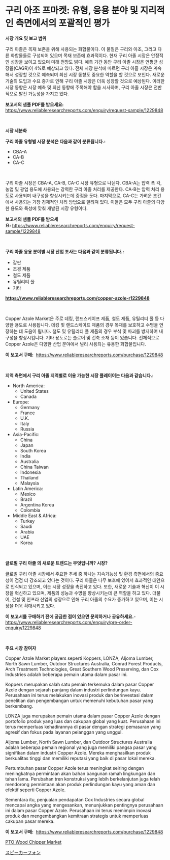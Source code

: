 <p><h1>구리 아조 프마켓: 유형, 응용 분야 및 지리적인 측면에서의 포괄적인 평가</h1></p><p><strong>시장 개요 및 보고 범위</strong></p>
<p><p>구리 아졸은 목재 보존을 위해 사용되는 화합물이다. 이 물질은 구리와 아조, 그리고 다른 화합물들로 구성되어 있으며 목재 보존에 효과적이다. 현재 구리 아졸 시장은 안정적인 성장을 보이고 있으며 미래 전망도 밝다. 예측 기간 동안 구리 아졸 시장은 연평균 성장율(CAGR)이 4%로 예상되고 있다. 전체 시장 분석에 따르면 구리 아졸 시장은 계속해서 성장할 것으로 예측되며 최신 시장 동향도 중요한 역할을 할 것으로 보인다. 새로운 기술의 도입과 수요 증가로 인해 구리 아졸 시장은 더욱 성장할 것으로 예상된다. 이러한 시장 동향은 시장 예측 및 최신 동향에 주목해야 함을 시사하며, 구리 아졸 시장은 전반적으로 발전 가능성을 가지고 있다.</p></p>
<p><strong>보고서의 샘플 PDF를 받으세요:</strong> <a href="https://www.reliableresearchreports.com/enquiry/request-sample/1229848">https://www.reliableresearchreports.com/enquiry/request-sample/1229848</a></p>
<p>&nbsp;</p>
<p><strong>시장 세분화</strong></p>
<p><strong>구리 아졸 유형별 시장 분석은 다음과 같이 분류됩니다.:</strong></p>
<p><ul><li>CBA-A</li><li>CA-B</li><li>CA-C</li></ul></p>
<p>&nbsp;</p>
<p><p>구리 아졸 시장은 CBA-A, CA-B, CA-C 시장 유형으로 나뉜다. CBA-A는 압력 폭 각, 농업 및 광업 용도에 사용되는 강력한 구리 아졸 처리를 제공한다. CA-B는 압력 처리 용도로 사용되며 내구성을 향상시키는데 중점을 둔다. 마지막으로, CA-C는 가벼운 조건에서 사용되는 가장 경제적인 처리 방법으로 알려져 있다. 이들은 모두 구리 아졸의 다양한 용도와 특성에 맞춰 개발된 시장 유형이다.</p></p>
<p><strong>보고서의 샘플 PDF를 받으세요:</strong>&nbsp;<a href="https://www.reliableresearchreports.com/enquiry/request-sample/1229848">https://www.reliableresearchreports.com/enquiry/request-sample/1229848</a></p>
<p>&nbsp;</p>
<p><strong> 구리 아졸 응용 분야별 시장 산업 조사는 다음과 같이 분류됩니다.:</strong></p>
<p><ul><li>갑판</li><li>조경 제품</li><li>철도 제품</li><li>유틸리티 폴</li><li>기타</li></ul></p>
<p><strong><a href="https://www.reliableresearchreports.com/copper-azole-r1229848">https://www.reliableresearchreports.com/copper-azole-r1229848</a></strong></p>
<p>&nbsp;</p>
<p><p>Copper Azole Market은 주로 데킹, 랜드스케이프 제품, 철도 제품, 유틸리티 폴 등 다양한 용도로 사용됩니다. 데킹 및 랜드스케이프 제품의 경우 목재를 보호하고 수명을 연장하는 데 도움이 됩니다. 철도 및 유틸리티 폴 제품의 경우 부식 및 파괴를 방지하여 내구성을 향상시킵니다. 기타 용도로는 플로어 및 건축 소재 등이 있습니다. 전체적으로 Copper Azole은 다양한 산업 분야에서 널리 사용되는 유용한 화합물입니다.</p></p>
<p><strong>이 보고서 구매:</strong>&nbsp; <a href="https://www.reliableresearchreports.com/purchase/1229848">https://www.reliableresearchreports.com/purchase/1229848</a></p>
<p>&nbsp;</p>
<p><strong>지역 측면에서 구리 아졸 지역별로 이용 가능한 시장 플레이어는 다음과 같습니다.:</strong></p>
<p><ul>
    <li>
        North America:
        <ul>
            <li>United States</li>
            <li>Canada</li>
        </ul>
    </li>
    <li>
        Europe:
        <ul>
            <li>Germany</li>
            <li>France</li>
            <li>U.K.</li>
            <li>Italy</li>
            <li>Russia</li>
        </ul>
    </li>
    <li>
        Asia-Pacific:
        <ul>
            <li>China</li>
            <li>Japan</li>
            <li>South Korea</li>
            <li>India</li>
            <li>Australia</li>
            <li>China Taiwan</li>
            <li>Indonesia</li>
            <li>Thailand</li>
            <li>Malaysia</li>
        </ul>
    </li>
    <li>
        Latin America:
        <ul>
            <li>Mexico</li>
            <li>Brazil</li>
            <li>Argentina Korea</li>
            <li>Colombia</li>
        </ul>
    </li>
    <li>
        Middle East & Africa:
        <ul>
            <li>Turkey</li>
            <li>Saudi</li>
            <li>Arabia</li>
            <li>UAE</li>
            <li>Korea</li>
        </ul>
    </li>
    </ul></p>
<p>&nbsp;</p>
<p><strong>글로벌 구리 아졸 의 새로운 트렌드는 무엇입니까? 시장?</strong></p>
<p><p>글로벌 구리 아졸 시장에서 주요한 추세 중 하나는 지속가능성 및 환경 측면에서의 중요성이 점점 더 강조되고 있다는 것이다. 구리 아졸은 나무 보호에 있어서 효과적인 대안으로 인식되고 있으며, 이는 시장 성장을 촉진하고 있다. 또한, 새로운 기술과 혁신이 이 시장을 혁신하고 있으며, 제품의 성능과 수명을 향상시키는데 큰 역할을 하고 있다. 더불어, 건설 및 인프라 산업의 성장으로 인해 구리 아졸의 수요가 증가하고 있으며, 이는 시장을 더욱 확대시키고 있다.</p></p>
<p><strong>이 보고서를 구매하기 전에 궁금한 점이 있으면 문의하거나 공유하세요.</strong>- <a href="https://www.reliableresearchreports.com/enquiry/pre-order-enquiry/1229848">https://www.reliableresearchreports.com/enquiry/pre-order-enquiry/1229848</a></p>
<p>&nbsp;</p>
<p><strong>주요 시장 참여자</strong></p>
<p><p>Copper Azole Market players seperti Koppers, LONZA, Aljoma Lumber, North Sawn Lumber, Outdoor Structures Australia, Conrad Forest Products, Arch Treatment Technologies, Great Southern Wood Preserving, dan Cox Industries adalah beberapa pemain utama dalam pasar ini.</p><p>Koppers merupakan salah satu pemain terkemuka dalam pasar Copper Azole dengan sejarah panjang dalam industri perlindungan kayu. Perusahaan ini terus melakukan inovasi produk dan berinvestasi dalam penelitian dan pengembangan untuk memenuhi kebutuhan pasar yang berkembang.</p><p>LONZA juga merupakan pemain utama dalam pasar Copper Azole dengan portofolio produk yang luas dan cakupan global yang kuat. Perusahaan ini terus memperluas kehadirannya di pasar dengan strategi pemasaran yang agresif dan fokus pada layanan pelanggan yang unggul.</p><p>Aljoma Lumber, North Sawn Lumber, dan Outdoor Structures Australia adalah beberapa pemain regional yang juga memiliki pangsa pasar yang signifikan dalam industri Copper Azole. Mereka menghasilkan produk berkualitas tinggi dan memiliki reputasi yang baik di pasar lokal mereka.</p><p>Pertumbuhan pasar Copper Azole terus meningkat seiring dengan meningkatnya permintaan akan bahan bangunan ramah lingkungan dan tahan lama. Perubahan tren konstruksi yang lebih berkelanjutan juga telah mendorong permintaan akan produk perlindungan kayu yang aman dan efektif seperti Copper Azole.</p><p>Sementara itu, penjualan pendapatan Cox Industries secara global mencapai angka yang mengesankan, menunjukkan pentingnya perusahaan ini dalam pasar Copper Azole. Perusahaan ini terus memimpin inovasi produk dan mengembangkan kemitraan strategis untuk memperluas cakupan pasar mereka.</p></p>
<p><strong>이 보고서 구매:</strong>&nbsp;&nbsp;<a href="https://www.reliableresearchreports.com/purchase/1229848">https://www.reliableresearchreports.com/purchase/1229848</a></p>
<p><p><a href="https://github.com/brenzgnarento/Market-Research-Report-List-2/blob/main/pto-wood-chipper-market.md">PTO Wood Chipper Market</a></p><p><a href="https://github.com/Sophiaard2003/Market-Research-Report-List-1/blob/main/897019432104.md">スピーカーフォン</a></p></p>